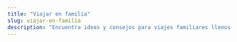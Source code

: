 ```yaml
---
title: "Viajar en familia"
slug: viajar-en-familia
description: "Encuentra ideas y consejos para viajes familiares llenos de diversión, aprendizaje y momentos especiales."
---
```



